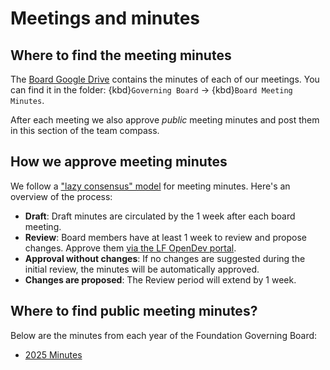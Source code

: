 # Meetings and minutes

## Where to find the meeting minutes

The [Board Google Drive](#google-drive) contains the minutes of each of our meetings.
You can find it in the folder: {kbd}`Governing Board` -> {kbd}`Board Meeting Minutes`.

After each meeting we also approve _public_ meeting minutes and post them in this section of the team compass.

## How we approve meeting minutes

We follow a ["lazy consensus" model](https://community.apache.org/committers/decisionMaking.html#lazy-consensus) for meeting minutes. Here's an overview of the process:

- **Draft**: Draft minutes are circulated by the [](#role:program-manager) 1 week after each board meeting.
- **Review**: Board members have at least 1 week to review and propose changes. Approve them [via the LF OpenDev portal](#lf-dashboard).
- **Approval without changes**: If no changes are suggested during the initial review, the minutes will be automatically approved.
- **Changes are proposed**: The Review period will extend by 1 week.

## Where to find public meeting minutes?

Below are the minutes from each year of the Foundation Governing Board:

- [2025 Minutes](./2025.md)
